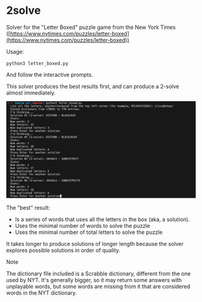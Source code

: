 # 2solve

Solver for the "Letter Boxed" puzzle game from the New York Times ([https://www.nytimes.com/puzzles/letter-boxed](https://www.nytimes.com/puzzles/letter-boxed))

Usage:
```
python3 letter_boxed.py
```
And follow the interactive prompts.

This solver produces the best results first, and can produce a 2-solve almost immediately. 

![2solve-screenshot](2solve-screenshot.png)

The "best" result:
- Is a series of words that uses all the letters in the box (aka, a solution).
- Uses the minimal number of words to solve the puzzle
- Uses the minimal number of total letters to solve the puzzle

It takes longer to produce solutions of longer length because the solver explores possible solutions in order of quality.

> [!NOTE]
> The dictionary file included is a Scrabble dictionary, different from the one used by NYT. It's generally bigger, so it may return some answers with unplayable words, but some words are missing from it that are considered words in the NYT dictionary.
